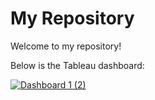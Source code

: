 # My Repository

Welcome to my repository!

Below is the Tableau dashboard:

<div class='tableauPlaceholder' id='viz1714875553931' style='position: relative'><noscript><a href='#'><img alt='Dashboard 1 (2) ' src='https:&#47;&#47;public.tableau.com&#47;static&#47;images&#47;Re&#47;ResearchBudget&#47;Dashboard12&#47;1_rss.png' style='border: none' /></a></noscript><object class='tableauViz'  style='display:none;'><param name='host_url' value='https%3A%2F%2Fpublic.tableau.com%2F' /> <param name='embed_code_version' value='3' /> <param name='site_root' value='' /><param name='name' value='ResearchBudget&#47;Dashboard12' /><param name='tabs' value='no' /><param name='toolbar' value='yes' /><param name='static_image' value='https:&#47;&#47;public.tableau.com&#47;static&#47;images&#47;Re&#47;ResearchBudget&#47;Dashboard12&#47;1.png' /> <param name='animate_transition' value='yes' /><param name='display_static_image' value='yes' /><param name='display_spinner' value='yes' /><param name='display_overlay' value='yes' /><param name='display_count' value='yes' /><param name='language' value='en-US' /></object></div>
<script type='text/javascript'>var divElement = document.getElementById('viz1714875553931');var vizElement = divElement.getElementsByTagName('object')[0];if ( divElement.offsetWidth > 800 ) { vizElement.style.minWidth='1120px';vizElement.style.maxWidth='1420px';vizElement.style.width='100%';vizElement.style.minHeight='787px';vizElement.style.maxHeight='1487px';vizElement.style.height=(divElement.offsetWidth*0.75)+'px';} else if ( divElement.offsetWidth > 500 ) { vizElement.style.minWidth='1120px';vizElement.style.maxWidth='1420px';vizElement.style.width='100%';vizElement.style.minHeight='787px';vizElement.style.maxHeight='1487px';vizElement.style.height=(divElement.offsetWidth*0.75)+'px';} else { vizElement.style.width='100%';vizElement.style.height='1227px';}var scriptElement = document.createElement('script');scriptElement.src = 'https://public.tableau.com/javascripts/api/viz_v1.js';vizElement.parentNode.insertBefore(scriptElement, vizElement);</script>
